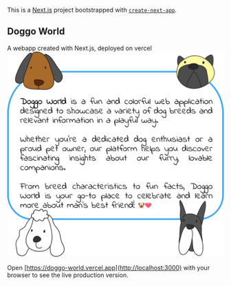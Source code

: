 This is a [Next.js](https://nextjs.org) project bootstrapped with [`create-next-app`](https://nextjs.org/docs/app/api-reference/cli/create-next-app).

## Doggo World

A webapp created with Next.js, deployed on vercel
![Alt text](public/svg/about-mobile.svg)


Open [https://doggo-world.vercel.app](http://localhost:3000) with your browser to see the live production version.

